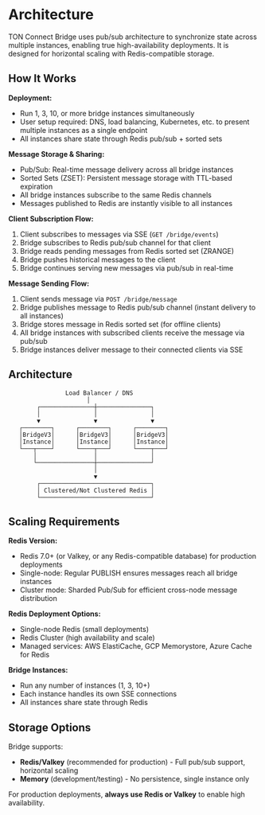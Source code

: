 # Architecture

TON Connect Bridge uses pub/sub architecture to synchronize state across multiple instances, enabling true high-availability deployments. It is designed for horizontal scaling with Redis-compatible storage.

## How It Works

**Deployment:**
- Run 1, 3, 10, or more bridge instances simultaneously
- User setup required: DNS, load balancing, Kubernetes, etc. to present multiple instances as a single endpoint
- All instances share state through Redis pub/sub + sorted sets

**Message Storage & Sharing:**
- Pub/Sub: Real-time message delivery across all bridge instances
- Sorted Sets (ZSET): Persistent message storage with TTL-based expiration
- All bridge instances subscribe to the same Redis channels
- Messages published to Redis are instantly visible to all instances

**Client Subscription Flow:**
1. Client subscribes to messages via SSE (`GET /bridge/events`)
2. Bridge subscribes to Redis pub/sub channel for that client
3. Bridge reads pending messages from Redis sorted set (ZRANGE)
4. Bridge pushes historical messages to the client
5. Bridge continues serving new messages via pub/sub in real-time

**Message Sending Flow:**
1. Client sends message via `POST /bridge/message`
2. Bridge publishes message to Redis pub/sub channel (instant delivery to all instances)
3. Bridge stores message in Redis sorted set (for offline clients)
4. All bridge instances with subscribed clients receive the message via pub/sub
5. Bridge instances deliver message to their connected clients via SSE

## Architecture

```
                Load Balancer / DNS
                      │
        ┌───────────────┼───────────────┐
        │               │               │
        ▼               ▼               ▼
   ┌────────┐      ┌────────┐      ┌────────┐
   │BridgeV3│      │BridgeV3│      │BridgeV3│
   │Instance│      │Instance│      │Instance│
   └───┬────┘      └────┬───┘      └────┬───┘
       │                │               │
       └────────────────┼───────────────┘
                        │
                        ▼
        ┌───────────────────────────────┐
        │ Clustered/Not Clustered Redis │
        └───────────────────────────────┘
```

## Scaling Requirements

**Redis Version:**
- Redis 7.0+ (or Valkey, or any Redis-compatible database) for production deployments
- Single-node: Regular PUBLISH ensures messages reach all bridge instances
- Cluster mode: Sharded Pub/Sub for efficient cross-node message distribution

**Redis Deployment Options:**
- Single-node Redis (small deployments)
- Redis Cluster (high availability and scale)
- Managed services: AWS ElastiCache, GCP Memorystore, Azure Cache for Redis

**Bridge Instances:**
- Run any number of instances (1, 3, 10+)
- Each instance handles its own SSE connections
- All instances share state through Redis

## Storage Options

Bridge supports:

- **Redis/Valkey** (recommended for production) - Full pub/sub support, horizontal scaling
- **Memory** (development/testing) - No persistence, single instance only

For production deployments, **always use Redis or Valkey** to enable high availability.
